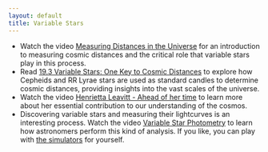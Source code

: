 ```yaml
---
layout: default
title: Variable Stars
---
```


- Watch the video [Measuring Distances in the Universe](https://youtu.be/SyN-If_ePZw) for an introduction to measuring cosmic distances and the critical role that variable stars play in this process.
- Read [19.3 Variable Stars: One Key to Cosmic Distances](https://openstax.org/books/astronomy-2e/pages/19-3-variable-stars-one-key-to-cosmic-distances) to explore how Cepheids and RR Lyrae stars are used as standard candles to determine cosmic distances, providing insights into the vast scales of the universe.
- Watch the video [Henrietta Leavitt - Ahead of her time](https://www.youtube.com/watch?v=XQv03YqEPNM) to learn more about her essential contribution to our understanding of the cosmos.
- Discovering variable stars and measuring their lightcurves is an interesting process. Watch the video [Variable Star Photometry](https://youtu.be/wto-4TSkf-E) to learn how astronomers perform this kind of analysis. If you like, you can play with [the simulators](https://astro.unl.edu/naap/vsp/vsp.html) for yourself.
